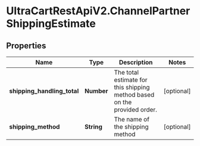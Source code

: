 # UltraCartRestApiV2.ChannelPartnerShippingEstimate

## Properties

Name | Type | Description | Notes
------------ | ------------- | ------------- | -------------
**shipping_handling_total** | **Number** | The total estimate for this shipping method based on the provided order. | [optional] 
**shipping_method** | **String** | The name of the shipping method | [optional] 


